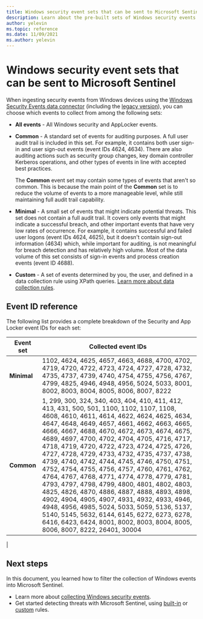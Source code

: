 ```yaml
---
title: Windows security event sets that can be sent to Microsoft Sentinel
description: Learn about the pre-built sets of Windows security events that you can collect and stream from your Windows systems to your Microsoft Sentinel workspace. 
author: yelevin
ms.topic: reference
ms.date: 11/09/2021
ms.author: yelevin
---
```


# Windows security event sets that can be sent to Microsoft Sentinel

When ingesting security events from Windows devices using the [Windows Security Events data connector](data-connectors/windows-security-events-via-ama.md) (including the [legacy version](data-connectors/security-events-via-legacy-agent.md)), you can choose which events to collect from among the following sets:

- **All events** - All Windows security and AppLocker events.

- **Common** - A standard set of events for auditing purposes. A full user audit trail is included in this set. For example, it contains both user sign-in and user sign-out events (event IDs 4624, 4634). There are also auditing actions such as security group changes, key domain controller Kerberos operations, and other types of events in line with accepted best practices.

    The **Common** event set may contain some types of events that aren't so common.  This is because the main point of the **Common** set is to reduce the volume of events to a more manageable level, while still maintaining full audit trail capability.

- **Minimal** - A small set of events that might indicate potential threats. This set does not contain a full audit trail. It covers only events that might indicate a successful breach, and other important events that have very low rates of occurrence. For example, it contains successful and failed user logons (event IDs 4624, 4625), but it doesn't contain sign-out information (4634) which, while important for auditing, is not meaningful for breach detection and has relatively high volume. Most of the data volume of this set consists of sign-in events and process creation events (event ID 4688).

- **Custom** - A set of events determined by you, the user, and defined in a data collection rule using XPath queries. [Learn more about data collection rules](/azure/azure-monitor/agents/data-collection-windows-events#filter-events-using-xpath-queries).

## Event ID reference

The following list provides a complete breakdown of the Security and App Locker event IDs for each set:

| Event set | Collected event IDs |
| --- | --- |
| **Minimal** | 1102, 4624, 4625, 4657, 4663, 4688, 4700, 4702, 4719, 4720, 4722, 4723, 4724, 4727, 4728, 4732, 4735, 4737, 4739, 4740, 4754, 4755, 4756, 4767, 4799, 4825, 4946, 4948, 4956, 5024, 5033, 8001, 8002, 8003, 8004, 8005, 8006, 8007, 8222 |
| **Common** | 1, 299, 300, 324, 340, 403, 404, 410, 411, 412, 413, 431, 500, 501, 1100, 1102, 1107, 1108, 4608, 4610, 4611, 4614, 4622, 4624, 4625, 4634, 4647, 4648, 4649, 4657, 4661, 4662, 4663, 4665, 4666, 4667, 4688, 4670, 4672, 4673, 4674, 4675, 4689, 4697, 4700, 4702, 4704, 4705, 4716, 4717, 4718, 4719, 4720, 4722, 4723, 4724, 4725, 4726, 4727, 4728, 4729, 4733, 4732, 4735, 4737, 4738, 4739, 4740, 4742, 4744, 4745, 4746, 4750, 4751, 4752, 4754, 4755, 4756, 4757, 4760, 4761, 4762, 4764, 4767, 4768, 4771, 4774, 4778, 4779, 4781, 4793, 4797, 4798, 4799, 4800, 4801, 4802, 4803, 4825, 4826, 4870, 4886, 4887, 4888, 4893, 4898, 4902, 4904, 4905, 4907, 4931, 4932, 4933, 4946, 4948, 4956, 4985, 5024, 5033, 5059, 5136, 5137, 5140, 5145, 5632, 6144, 6145, 6272, 6273, 6278, 6416, 6423, 6424, 8001, 8002, 8003, 8004, 8005, 8006, 8007, 8222, 26401, 30004 |
|

## Next steps

In this document, you learned how to filter the collection of Windows events into Microsoft Sentinel.

- Learn more about [collecting Windows security events](connect-windows-security-events.md).
- Get started detecting threats with Microsoft Sentinel, using [built-in](detect-threats-built-in.md) or [custom](detect-threats-custom.md) rules.
